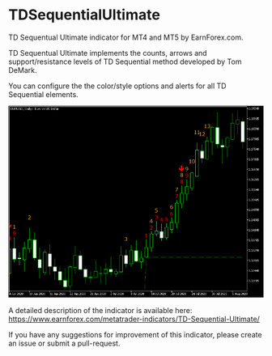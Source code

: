 # TDSequentialUltimate

TD Sequentual Ultimate indicator for MT4 and MT5 by EarnForex.com.

TD Sequentual Ultimate implements the counts, arrows and support/resistance levels of TD Sequential method developed by Tom DeMark.

You can configure the the color/style options and alerts for all TD Sequential elements.

![TD Sequentual Ultimate - an example chart with a perfected Sell Setup and Countdown 13](https://github.com/EarnForex/TDSequentialUltimate/blob/master/README%20Images/TD%20Sequential%20Ultimate.png)

A detailed description of the indicator is available here:
https://www.earnforex.com/metatrader-indicators/TD-Sequential-Ultimate/

If you have any suggestions for improvement of this indicator, please create an issue or submit a pull-request.
